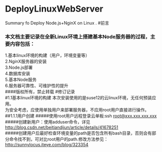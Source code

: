 # DeployLinuxWebServer
Summary fo Deploy Node.js+NginX on Linux .
#前言
### 本文档主要记录在全新Linux环境上搭建基本Node服务器的过程，主要内容包括：
1.基本linux环境的构建（用户，环境变量等）</br>
2.NginX服务器的安装</br>
3.Node.js部署</br>
4.数据库安装</br>
5.基本Node服务</br>
6.服务器可靠性、可维护性的提升</br>
####版权所有，禁止转载
#修订记录
</br>
#1.1基本linux环境的构建
本次安装使用的是suse12的云linux环境，无任何预装应用。</br>
为安全考虑，应使用单独用户来部署服务器，不应用root用户直接进行操作。
##1.1.1用户创建
#####使用root用户远程登录云单板:ssh root@xxx.xxx.xxx.xxx 
#####创建新用户：使用adduser命令，详见<http://blog.csdn.net/beitiandijun/article/details/41678251> </br>
#####创建用户后最好检查环境变量的path是否包含所有bash目录，否则会有部分命令找不到，可对比root用户的path.修改方法参见：<http://sunnylocus.iteye.com/blog/323354>
